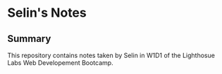 # Selin's Notes

## Summary

This repository contains notes taken by Selin in W1D1 of the Lighthosue Labs Web Developement Bootcamp. 